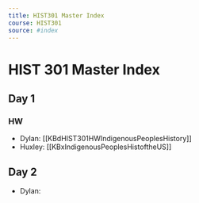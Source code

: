 ```yaml
---
title: HIST301 Master Index
course: HIST301
source: #index 
---
```


# HIST 301 Master Index

## Day 1

### HW
- Dylan: [[KBdHIST301HWIndigenousPeoplesHistory]]
- Huxley: [[KBxIndigenousPeoplesHistoftheUS]]

## Day 2
- Dylan: 